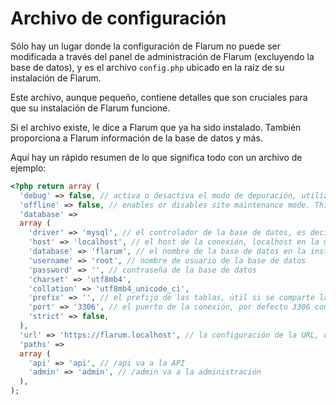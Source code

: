# Archivo de configuración

Sólo hay un lugar donde la configuración de Flarum no puede ser modificada a través del panel de administración de Flarum (excluyendo la base de datos), y es el archivo `config.php` ubicado en la raíz de su instalación de Flarum.

Este archivo, aunque pequeño, contiene detalles que son cruciales para que su instalación de Flarum funcione.

Si el archivo existe, le dice a Flarum que ya ha sido instalado. También proporciona a Flarum información de la base de datos y más.

Aquí hay un rápido resumen de lo que significa todo con un archivo de ejemplo:

```php
<?php return array (
  'debug' => false, // activa o desactiva el modo de depuración, utilizado para solucionar problemas
  'offline' => false, // enables or disables site maintenance mode. This makes your site inaccessible to all users (including admins).
  'database' =>
  array (
    'driver' => 'mysql', // el controlador de la base de datos, es decir, MySQL, MariaDB...
    'host' => 'localhost', // el host de la conexión, localhost en la mayoría de los casos, a menos que se utilice un servicio externo
    'database' => 'flarum', // el nombre de la base de datos en la instancia
    'username' => 'root', // nombre de usuario de la base de datos
    'password' => '', // contraseña de la base de datos
    'charset' => 'utf8mb4',
    'collation' => 'utf8mb4_unicode_ci',
    'prefix' => '', // el prefijo de las tablas, útil si se comparte la misma base de datos con otro servicio
    'port' => '3306', // el puerto de la conexión, por defecto 3306 con MySQL
    'strict' => false,
  ),
  'url' => 'https://flarum.localhost', // la configuración de la URL, deberá cambiarla si cambia de dominio
  'paths' =>
  array (
    'api' => 'api', // /api va a la API
    'admin' => 'admin', // /admin va a la administración
  ),
);
```
